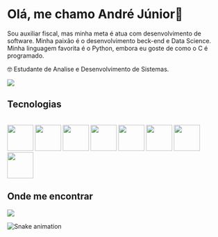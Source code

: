 # Olá, me chamo André Júnior👋

Sou auxiliar fiscal, mas minha meta é atua com desenvolvimento de software. Minha paixão é o desenvolvimento beck-end e Data Science. Minha linguagem favorita é o Python, embora eu goste de como o C é programado.

🤓 Estudante de Analise e Desenvolvimento de Sistemas.

<img src="https://giffiles.alphacoders.com/297/2970.gif"/>

## Tecnologias

<div style="display: inline_block"><br>
  <img src="https://cdn.jsdelivr.net/gh/devicons/devicon/icons/python/python-original.svg" width="60" height="60"/>
  <img src="https://cdn.jsdelivr.net/gh/devicons/devicon/icons/c/c-original.svg" width="60" height="60"/>
  <img src="https://cdn.jsdelivr.net/gh/devicons/devicon/icons/java/java-original.svg" width="60" height="60"/>
  <img src="https://cdn.jsdelivr.net/gh/devicons/devicon/icons/javascript/javascript-original.svg" width="60" height="60"/>
  <img src="https://cdn.jsdelivr.net/gh/devicons/devicon/icons/jupyter/jupyter-original-wordmark.svg" width="60" height="60"/>
  <img src="https://cdn.jsdelivr.net/gh/devicons/devicon/icons/html5/html5-original-wordmark.svg" width="60" height="60"/>
  <img src="https://cdn.jsdelivr.net/gh/devicons/devicon/icons/css3/css3-original-wordmark.svg" width="60" height="60"/>
  <img src="https://cdn.jsdelivr.net/gh/devicons/devicon/icons/git/git-original.svg" width="60" height="60"/>
</div>

## Onde me encontrar

<a href="https://www.linkedin.com/in/andre-jnr/" target="_blank"><img src="https://img.shields.io/badge/-LinkedIn-%230077B5?style=for-the-badge&logo=linkedin&logoColor=white" target="_blank"></a>

![Snake animation](https://github.com/andre-jnr/andre/blob/output/github-contribution-grid-snake.svg)
